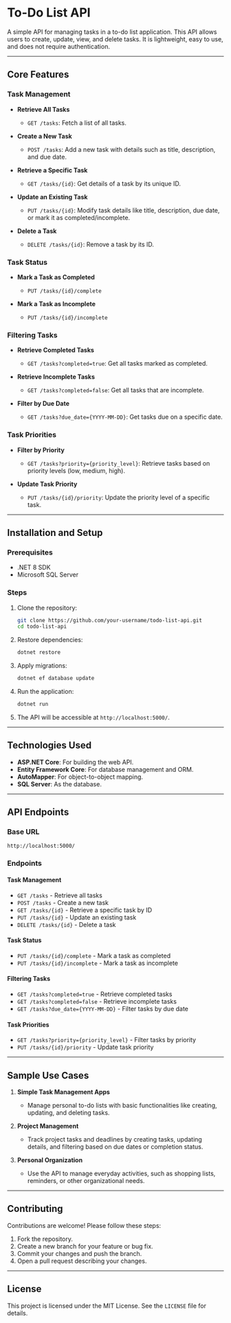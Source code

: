




# To-Do List API

A simple API for managing tasks in a to-do list application. This API allows users to create, update, view, and delete tasks. It is lightweight, easy to use, and does not require authentication.

---

## Core Features

### Task Management
- **Retrieve All Tasks**
  - `GET /tasks`: Fetch a list of all tasks.

- **Create a New Task**
  - `POST /tasks`: Add a new task with details such as title, description, and due date.

- **Retrieve a Specific Task**
  - `GET /tasks/{id}`: Get details of a task by its unique ID.

- **Update an Existing Task**
  - `PUT /tasks/{id}`: Modify task details like title, description, due date, or mark it as completed/incomplete.

- **Delete a Task**
  - `DELETE /tasks/{id}`: Remove a task by its ID.

### Task Status
- **Mark a Task as Completed**
  - `PUT /tasks/{id}/complete`

- **Mark a Task as Incomplete**
  - `PUT /tasks/{id}/incomplete`

### Filtering Tasks
- **Retrieve Completed Tasks**
  - `GET /tasks?completed=true`: Get all tasks marked as completed.

- **Retrieve Incomplete Tasks**
  - `GET /tasks?completed=false`: Get all tasks that are incomplete.

- **Filter by Due Date**
  - `GET /tasks?due_date={YYYY-MM-DD}`: Get tasks due on a specific date.

### Task Priorities
- **Filter by Priority**
  - `GET /tasks?priority={priority_level}`: Retrieve tasks based on priority levels (low, medium, high).

- **Update Task Priority**
  - `PUT /tasks/{id}/priority`: Update the priority level of a specific task.

---

## Installation and Setup

### Prerequisites
- .NET 8 SDK
- Microsoft SQL Server

### Steps
1. Clone the repository:
   ```bash
   git clone https://github.com/your-username/todo-list-api.git
   cd todo-list-api
   ```

2. Restore dependencies:
   ```bash
   dotnet restore
   ```

3. Apply migrations:
   ```bash
   dotnet ef database update
   ```

4. Run the application:
   ```bash
   dotnet run
   ```

5. The API will be accessible at `http://localhost:5000/`.

---

## Technologies Used

- **ASP.NET Core**: For building the web API.
- **Entity Framework Core**: For database management and ORM.
- **AutoMapper**: For object-to-object mapping.
- **SQL Server**: As the database.

---

## API Endpoints

### Base URL
```
http://localhost:5000/
```

### Endpoints

#### Task Management
- `GET /tasks` - Retrieve all tasks
- `POST /tasks` - Create a new task
- `GET /tasks/{id}` - Retrieve a specific task by ID
- `PUT /tasks/{id}` - Update an existing task
- `DELETE /tasks/{id}` - Delete a task

#### Task Status
- `PUT /tasks/{id}/complete` - Mark a task as completed
- `PUT /tasks/{id}/incomplete` - Mark a task as incomplete

#### Filtering Tasks
- `GET /tasks?completed=true` - Retrieve completed tasks
- `GET /tasks?completed=false` - Retrieve incomplete tasks
- `GET /tasks?due_date={YYYY-MM-DD}` - Filter tasks by due date

#### Task Priorities
- `GET /tasks?priority={priority_level}` - Filter tasks by priority
- `PUT /tasks/{id}/priority` - Update task priority

---

## Sample Use Cases

1. **Simple Task Management Apps**
   - Manage personal to-do lists with basic functionalities like creating, updating, and deleting tasks.

2. **Project Management**
   - Track project tasks and deadlines by creating tasks, updating details, and filtering based on due dates or completion status.

3. **Personal Organization**
   - Use the API to manage everyday activities, such as shopping lists, reminders, or other organizational needs.

---

## Contributing

Contributions are welcome! Please follow these steps:
1. Fork the repository.
2. Create a new branch for your feature or bug fix.
3. Commit your changes and push the branch.
4. Open a pull request describing your changes.

---

## License

This project is licensed under the MIT License. See the `LICENSE` file for details.



